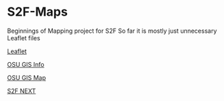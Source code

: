 # S2F-Maps
Beginnings of Mapping project for S2F
So far it is mostly just unnecessary Leaflet files

[Leaflet](https://leafletjs.com/)

[OSU GIS Info](https://gismaps.osu.edu/arcgis/rest/services)

[OSU GIS Map](https://gismaps.osu.edu/OSUMaps/Default.html?)

[S2F NEXT](https://s2f.excelsus.ltd/)
